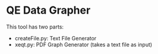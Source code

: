 # QE Data Grapher

This tool has two parts:
 - createFile.py: Text File Generator
 - xeqt.py: PDF Graph Generator (takes a text file as input)